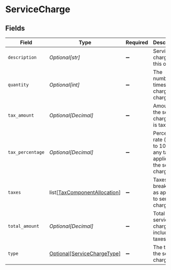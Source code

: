 # ServiceCharge


## Fields

| Field                                                                         | Type                                                                          | Required                                                                      | Description                                                                   | Example                                                                       |
| ----------------------------------------------------------------------------- | ----------------------------------------------------------------------------- | ----------------------------------------------------------------------------- | ----------------------------------------------------------------------------- | ----------------------------------------------------------------------------- |
| `description`                                                                 | *Optional[str]*                                                               | :heavy_minus_sign:                                                            | Service charges for this order.                                               | A service charge                                                              |
| `quantity`                                                                    | *Optional[int]*                                                               | :heavy_minus_sign:                                                            | The number of times the charge is charged.                                    | 1                                                                             |
| `tax_amount`                                                                  | *Optional[Decimal]*                                                           | :heavy_minus_sign:                                                            | Amount of the service charge that is tax.                                     | 0                                                                             |
| `tax_percentage`                                                              | *Optional[Decimal]*                                                           | :heavy_minus_sign:                                                            | Percentage rate (from 0 to 100) of any tax applied to the service charge.     | 0                                                                             |
| `taxes`                                                                       | list[[TaxComponentAllocation](../../models/shared/taxcomponentallocation.md)] | :heavy_minus_sign:                                                            | Taxes breakdown as applied to service charges.                                |                                                                               |
| `total_amount`                                                                | *Optional[Decimal]*                                                           | :heavy_minus_sign:                                                            | Total service charge, including taxes.                                        | 0                                                                             |
| `type`                                                                        | [Optional[ServiceChargeType]](../../models/shared/servicechargetype.md)       | :heavy_minus_sign:                                                            | The type of the service charge.                                               | Overpayment                                                                   |